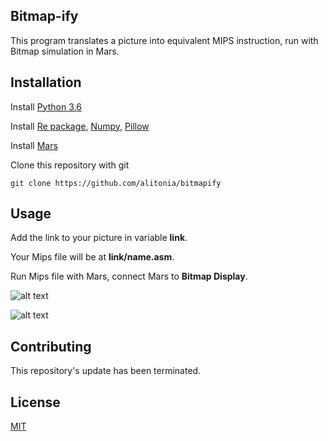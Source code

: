 ## Bitmap-ify
This program translates a picture into equivalent MIPS instruction, run with Bitmap simulation in Mars.


## Installation
Install [Python 3.6](https://www.python.org/downloads/release/python-360/)

Install [Re package](https://github.com/python/cpython/blob/3.8/Lib/re.py), [Numpy](https://numpy.org/), [Pillow](https://pillow.readthedocs.io/en/stable/)

Install [Mars](https://courses.missouristate.edu/kenvollmar/mars/)

Clone this repository with git
```git
git clone https://github.com/alitonia/bitmapify
```

## Usage

Add the link to your picture in variable **link**.

Your Mips file will be at **link/name.asm**.

Run Mips file with Mars, connect Mars to **Bitmap Display**.


![alt text](https://upload.wikimedia.org/wikipedia/en/e/ed/Nyan_cat_250px_frame.PNG)

![alt text](https://imgur.com/d9Bkf64.png)

## Contributing
This repository's update has been terminated.

## License
[MIT](https://choosealicense.com/licenses/mit/)
